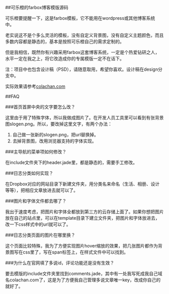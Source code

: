 ##可乐橙的farbox博客模版源码

可乐橙要提醒一下，这是farbox模板，它不能用在wordpress或其他博客系统中。

老实说这不是个多么灵活的模板，没有自定义背景图，没有自定义主题颜色，而且多数内容都是静态的，基本是按照可乐橙自己的需求定制的。

但是我相信，既然你有兴趣采用farbox这套博客系统，一定是个热爱钻研之人，水平一定在我之上，将它改造成你的专属模版一定不在话下。

注：项目中也包含设计稿（PSD），请随意取用，希望你喜欢。设计稿在design分支中。

实际效果请参考[colachan.com](http://colachan.com/)

##FAQ

###首页首屏中央的文字要怎么改？

这里由于用了特殊字体，所以我做成图片了。在开发人员工具里可以看到有张背景图slogen.png。所以，要改掉这里文字，有两个办法：

1. 自己做一张新的slogen.png，把url替换掉。
2. 去掉背景图，改用浏览器支持的字体实现。

###主导航的菜单项如何修改？ 

在include文件夹下的header.jade里，都是静态的，需要手工修改。

###日志分类如何实现？

在Dropbox对应的网站目录下新建文件夹，用分类名来命名（生活、相册、设计等等），把相应文章放进去就可以了。

###图片和字体文件都去哪了？

我出于速度考虑，把图片和字体全都放到第三方的云存储上面了。如果你想把图片放在自己的站点里，可以在template目录下建立文件夹，把图片和字体放进去，改一下css样式中的url就可以了。

###日志分类页面的图片在哪里换？

这个页面比较特殊，我为了方便实现图片hover缩放的效果，把几张图片都作为背景图写在css里了，写在span标签上，在样式文件中可以找到。

###为什么在官网填了多说id，评论功能还是没有生效？

要去模版的include文件夹里找到comments.jade，其中有一处我写死成我自己域名colachan.com了，这是为了方便我自己管理多说文章唯一key，改成你自己的就好了。

